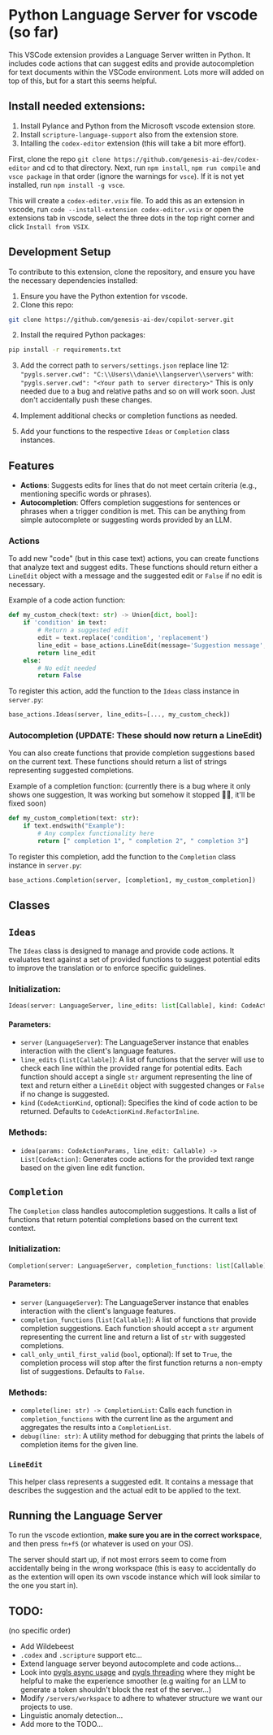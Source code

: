 # Python Language Server for vscode (so far)
This VSCode extension provides a Language Server written in Python. It includes code actions that can suggest edits and provide autocompletion for text documents within the VSCode environment. Lots more will added on top of this, but for a start this seems helpful.
## Install needed extensions:
1. Install Pylance and Python from the Microsoft vscode extension store.
2. Install `scripture-language-support` also from the extension store.
3. Intalling the `codex-editor` extension (this will take a bit more effort).

First, clone the repo `git clone https://github.com/genesis-ai-dev/codex-editor` and cd to that directory. Next, run `npm install`, `npm run compile` and `vsce package` in that order (ignore the warnings for `vsce`). If it is not yet installed, run `npm install -g vsce`.

This will create a `codex-editor.vsix` file. To add this as an extension in vscode, run `code --install-extension codex-editor.vsix` or open the extensions tab in vscode, select the three dots in the top right corner and click `Install from VSIX`.
## Development Setup

To contribute to this extension, clone the repository, and ensure you have the necessary dependencies installed:

1. Ensure you have the Python extention for vscode.
2. Clone this repo:
```bash
git clone https://github.com/genesis-ai-dev/copilot-server.git
```
2. Install the required Python packages:

```bash
pip install -r requirements.txt
```

3. Add the correct path to `servers/settings.json`
replace line 12:
    ```"pygls.server.cwd": "C:\\Users\\danie\\langserver\\servers"```
with:
    ```"pygls.server.cwd": "<Your path to server directory>"```
This is only needed due to a bug and relative paths and so on will work soon. Just don't accidentally push these changes.

4. Implement additional checks or completion functions as needed.
5. Add your functions to the respective `Ideas` or `Completion` class instances.

## Features

- **Actions**: Suggests edits for lines that do not meet certain criteria (e.g., mentioning specific words or phrases).
- **Autocompletion**: Offers completion suggestions for sentences or phrases when a trigger condition is met. This can be anything from simple autocomplete or suggesting words provided by an LLM.

### Actions

To add new "code" (but in this case text) actions, you can create functions that analyze text and suggest edits. These functions should return either a `LineEdit` object with a message and the suggested edit or `False` if no edit is necessary.

Example of a code action function:

```python
def my_custom_check(text: str) -> Union[dict, bool]:
    if 'condition' in text:
        # Return a suggested edit
        edit = text.replace('condition', 'replacement')
        line_edit = base_actions.LineEdit(message='Suggestion message', edit=edit)
        return line_edit
    else:
        # No edit needed
        return False
```

To register this action, add the function to the `Ideas` class instance in `server.py`:

```python
base_actions.Ideas(server, line_edits=[..., my_custom_check])
```

### Autocompletion (UPDATE: These should now return a LineEdit)

You can also create functions that provide completion suggestions based on the current text. These functions should return a list of strings representing suggested completions.

Example of a completion function:
(currently there is a bug where it only shows one suggestion, It was working but somehow it stopped 🤷‍♂️, it'll be fixed soon)
```python
def my_custom_completion(text: str):
    if text.endswith("Example"):
        # Any complex functionality here
        return [" completion 1", " completion 2", " completion 3"]
```

To register this completion, add the function to the `Completion` class instance in `server.py`:

```python
base_actions.Completion(server, [completion1, my_custom_completion])
```

## Classes
## `Ideas`

The `Ideas` class is designed to manage and provide code actions. It evaluates text against a set of provided functions to suggest potential edits to improve the translation or to enforce specific guidelines.

### Initialization:

```python
Ideas(server: LanguageServer, line_edits: list[Callable], kind: CodeActionKind = CodeActionKind.RefactorInline)
```

#### Parameters:

- `server` (`LanguageServer`): The LanguageServer instance that enables interaction with the client's language features.
- `line_edits` (`list[Callable]`): A list of functions that the server will use to check each line within the provided range for potential edits. Each function should accept a single `str` argument representing the line of text and return either a `LineEdit` object with suggested changes or `False` if no change is suggested.
- `kind` (`CodeActionKind`, optional): Specifies the kind of code action to be returned. Defaults to `CodeActionKind.RefactorInline`.

### Methods:

- `idea(params: CodeActionParams, line_edit: Callable) -> List[CodeAction]`: Generates code actions for the provided text range based on the given line edit function.

## `Completion`

The `Completion` class handles autocompletion suggestions. It calls a list of functions that return potential completions based on the current text context.

### Initialization:

```python
Completion(server: LanguageServer, completion_functions: list[Callable], call_only_until_first_valid: bool = False)
```

#### Parameters:

- `server` (`LanguageServer`): The LanguageServer instance that enables interaction with the client's language features.
- `completion_functions` (`list[Callable]`): A list of functions that provide completion suggestions. Each function should accept a `str` argument representing the current line and return a list of `str` with suggested completions.
- `call_only_until_first_valid` (`bool`, optional): If set to `True`, the completion process will stop after the first function returns a non-empty list of suggestions. Defaults to `False`.

### Methods:

- `complete(line: str) -> CompletionList`: Calls each function in `completion_functions` with the current line as the argument and aggregates the results into a `CompletionList`.
- `debug(line: str)`: A utility method for debugging that prints the labels of completion items for the given line.
### `LineEdit`

This helper class represents a suggested edit. It contains a message that describes the suggestion and the actual edit to be applied to the text.

## Running the Language Server

To run the vscode extiontion, **make sure you are in the correct workspace**, and then press `fn+f5` (or whatever is used on your OS).

The server should start up, if not most errors seem to come from accidentally being in the wrong workspace (this is easy to accidentally do as the extention will open its own vscode instance which will look similar to the one you start in).

## TODO:
(no specific order)
- Add Wildebeest
- `.codex` and `.scripture` support etc...
- Extend language server beyond autocomplete and code actions...
- Look into [pygls async usage](https://pygls.readthedocs.io/en/v0.11.2/pages/advanced_usage.html#asynchronous-functions-coroutines) and [pygls threading](https://pygls.readthedocs.io/en/v0.11.2/pages/advanced_usage.html#threaded-functions) where they might be helpful to make the experience smoother (e.g waiting for an LLM to generate a token shouldn't block the rest of the server...)
- Modify `/servers/workspace` to adhere to whatever structure we want our projects to use.
- Linguistic anomaly detection...
- Add more to the TODO...